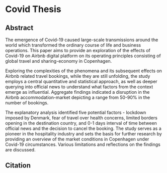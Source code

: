 # Covid Thesis

## Abstract

The emergence of Covid-19 caused large-scale transmissions around the world which transformed
the ordinary course of life and business operations. This paper aims to provide an
exploration of the effects of Covid-19 on Airbnb digital platform on its operating principles
consisting of global travel and sharing-economy in Copenhagen. 

Exploring the complexities of the phenomena and its subsequent effects on Airbnb related travel bookings, while they
are still unfolding, the study employs a central quantitative and statistical approach, as well
as deeper querying into official news to understand what factors from the context emerge as
influential. Aggregate findings indicated a disruption in the Airbnb accommodation-market
depicting a range from 50-90% in the number of bookings. 

The explanatory analysis identified five potential factors - lockdown imposed by Denmark, fear of travel over health
concerns, limited borders opening in the destination country, and 0-1 days interval of time
between official news and the decision to cancel the booking. The study serves as a pioneer
in the hospitality industry and sets the basis for further research by providing an overview of
the market conditions in Copenhagen under Covid-19 circumstances. Various limitations and
reflections on the findings are discussed.

## Citation
